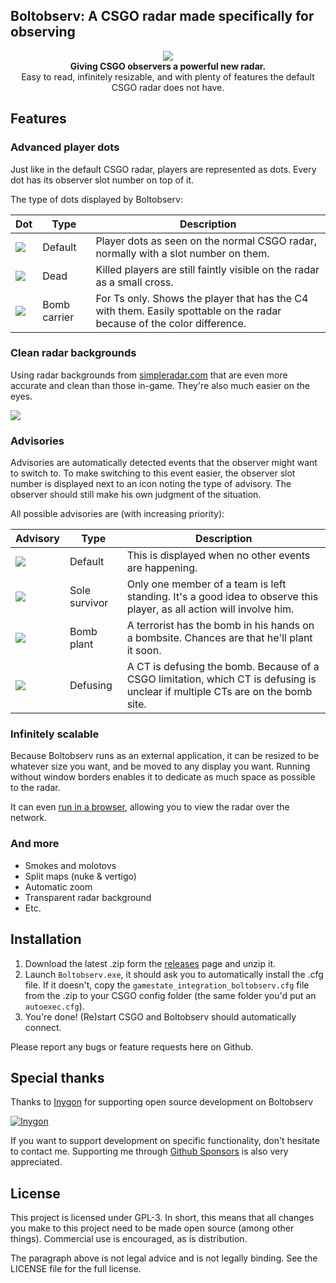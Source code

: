 ## Boltobserv: A CSGO radar made specifically for observing

<div align="center">
	<img src="https://i.imgur.com/PDiQuLl.png" /><br />
	<strong>Giving CSGO observers a powerful new radar.</strong><br />
	<span>Easy to read, infinitely resizable, and with plenty of features the default CSGO radar does not have.</span>
</div>

## Features

### Advanced player dots

Just like in the default CSGO radar, players are represented as dots. Every dot has its observer slot number on top of it.

The type of dots displayed by Boltobserv:

| Dot                                    | Type              | Description                                                                                                          |
|----------------------------------------|-------------------|----------------------------------------------------------------------------------------------------------------------|
| ![](https://i.imgur.com/TfzvrAS.png)   | Default           | Player dots as seen on the normal CSGO radar, normally with a slot number on them.                                   |
| ![](https://i.imgur.com/dEDwuue.png)   | Dead              | Killed players are still faintly visible on the radar as a small cross.                                              |
| ![](https://i.imgur.com/AT9Ee6y.png)   | Bomb carrier      | For Ts only. Shows the player that has the C4 with them. Easily spottable on the radar because of the color difference.   |

### Clean radar backgrounds

Using radar backgrounds from [simpleradar.com](http://simpleradar.com/) that are even more accurate and clean than those in-game.
They're also much easier on the eyes.

![](https://i.imgur.com/Pvfi8vx.png)

### Advisories

Advisories are automatically detected events that the observer might want to switch to.
To make switching to this event easier, the observer slot number is displayed next to an icon noting the type of advisory.
The observer should still make his own judgment of the situation.

All possible advisories are (with increasing priority):

| Advisory                               | Type          | Description                                                                                                                    |
|----------------------------------------|---------------|--------------------------------------------------------------------------------------------------------------------------------|
| ![](https://i.imgur.com/xR9eknI.png)   | Default       | This is displayed when no other events are happening.                                                                          |
| ![](https://i.imgur.com/FCZ8oB0.png)   | Sole survivor | Only one member of a team is left standing. It's a good idea to observe this player, as all action will involve him.           |
| ![](https://i.imgur.com/DD2El5N.png)   | Bomb plant    | A terrorist has the bomb in his hands on a bombsite. Chances are that he'll plant it soon.                                     |
| ![](https://i.imgur.com/Xy1oLON.png)   | Defusing      | A CT is defusing the bomb. Because of a CSGO limitation, which CT is defusing is unclear if multiple CTs are on the bomb site. |

### Infinitely scalable

Because Boltobserv runs as an external application, it can be resized to be whatever size you want, and be moved to any display you want.
Running without window borders enables it to dedicate as much space as possible to the radar.

It can even [run in a browser](https://github.com/boltgolt/boltobserv/wiki/Opening-radar-in-browser), allowing you to view the radar over the network.

### And more

 - Smokes and molotovs
 - Split maps (nuke & vertigo)
 - Automatic zoom
 - Transparent radar background
 - Etc.


## Installation

1. Download the latest .zip form the [releases](https://github.com/boltgolt/boltobserv/releases) page and unzip it.
2. Launch `Boltobserv.exe`, it should ask you to automatically install the .cfg file. If it doesn't, copy the `gamestate_integration_boltobserv.cfg` file from the .zip to your CSGO config folder (the same folder you'd put an `autoexec.cfg`).
3. You're done! (Re)start CSGO and  Boltobserv should automatically connect.

Please report any bugs or feature requests here on Github.

## Special thanks

Thanks to [Inygon](https://inygon.com/) for supporting open source development on Boltobserv

[![Inygon](https://i.imgur.com/bQjz86D.png)](https://inygon.com/)

If you want to support development on specific functionality, don't hesitate to contact me. Supporting me through [Github Sponsors](https://github.com/sponsors/boltgolt/) is also very appreciated.

## License

This project is licensed under GPL-3. In short, this means that all changes you make to this project need to be made open source (among other things). Commercial use is encouraged, as is distribution.

The paragraph above is not legal advice and is not legally binding. See the LICENSE file for the full license.
